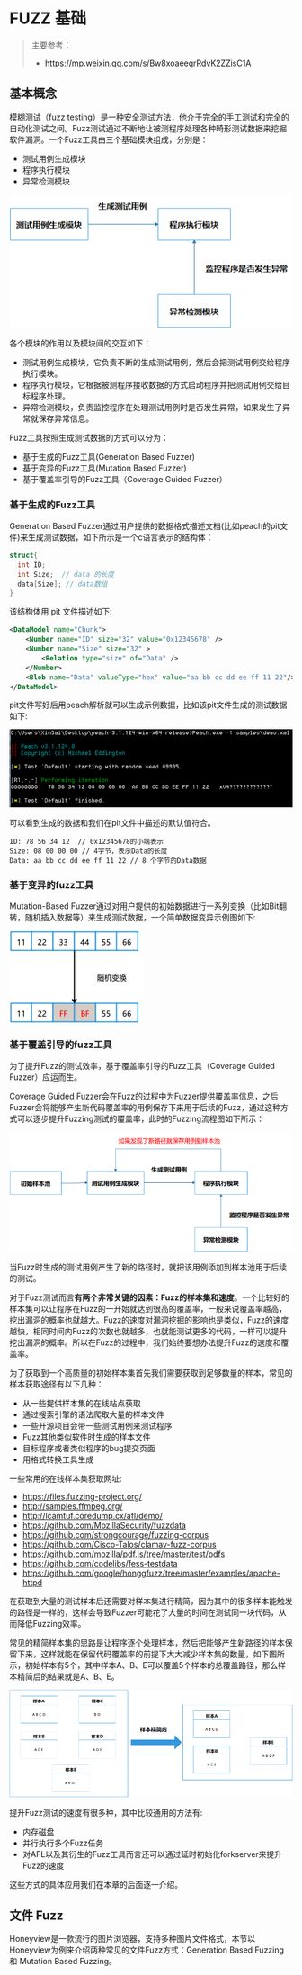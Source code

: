 # FUZZ 基础

> 主要参考：
> - https://mp.weixin.qq.com/s/Bw8xoaeeqrRdvK2ZZisC1A

## 基本概念
模糊测试（fuzz testing）是一种安全测试方法，他介于完全的手工测试和完全的自动化测试之间。Fuzz测试通过不断地让被测程序处理各种畸形测试数据来挖掘软件漏洞。一个Fuzz工具由三个基础模块组成，分别是：
- 测试用例生成模块
- 程序执行模块
- 异常检测模块

<img src="images/fuzzing/fuzztestmodules.png">

各个模块的作用以及模块间的交互如下：
- 测试用例生成模块，它负责不断的生成测试用例，然后会把测试用例交给程序执行模块。
- 程序执行模块，它根据被测程序接收数据的方式启动程序并把测试用例交给目标程序处理。
- 异常检测模块，负责监控程序在处理测试用例时是否发生异常，如果发生了异常就保存异常信息。


Fuzz工具按照生成测试数据的方式可以分为：
- 基于生成的Fuzz工具(Generation Based Fuzzer)
- 基于变异的Fuzz工具(Mutation Based Fuzzer)
- 基于覆盖率引导的Fuzz工具（Coverage Guided Fuzzer）

### 基于生成的Fuzz工具

Generation Based Fuzzer通过用户提供的数据格式描述文档(比如peach的pit文件)来生成测试数据，如下所示是一个c语言表示的结构体：

```c
struct{
  int ID;
  int Size;  // data 的长度
  data[Size]; // data数组
}
```

该结构体用 pit 文件描述如下:

```xml
<DataModel name="Chunk">
    <Number name="ID" size="32" value="0x12345678" />
    <Number name="Size" size="32" >
        <Relation type="size" of="Data" />
    </Number>
    <Blob name="Data" valueType="hex" value="aa bb cc dd ee ff 11 22"/>
</DataModel>
```

pit文件写好后用peach解析就可以生成示例数据，比如该pit文件生成的测试数据如下:

<img src="images/fuzzing/peach执行结果1.png">

可以看到生成的数据和我们在pit文件中描述的默认值符合。

```
ID: 78 56 34 12  // 0x12345678的小端表示
Size: 08 00 00 00 // 4字节，表示Data的长度
Data: aa bb cc dd ee ff 11 22 // 8 个字节的Data数据
```

### 基于变异的fuzz工具

Mutation-Based Fuzzer通过对用户提供的初始数据进行一系列变换（比如Bit翻转，随机插入数据等）来生成测试数据，一个简单数据变异示例图如下:

<img src="images/fuzzing/mutationbasedfuzzer示例1.png">

### 基于覆盖引导的fuzz工具

为了提升Fuzz的测试效率，基于覆盖率引导的Fuzz工具（Coverage Guided Fuzzer）应运而生。

Coverage Guided Fuzzer会在Fuzz的过程中为Fuzzer提供覆盖率信息，之后Fuzzer会将能够产生新代码覆盖率的用例保存下来用于后续的Fuzz，通过这种方式可以逐步提升Fuzzing测试的覆盖率，此时的Fuzzing流程图如下所示：

<img src="images/fuzzing/coverageguidedfuzzer示例.png">

当Fuzz时生成的测试用例产生了新的路径时，就把该用例添加到样本池用于后续的测试。

对于Fuzz测试而言**有两个非常关键的因素：Fuzz的样本集和速度**。一个比较好的样本集可以让程序在Fuzz的一开始就达到很高的覆盖率，一般来说覆盖率越高，挖出漏洞的概率也就越大。Fuzz的速度对漏洞挖掘的影响也是类似，Fuzz的速度越快，相同时间内Fuzz的次数也就越多，也就能测试更多的代码，一样可以提升挖出漏洞的概率。所以在Fuzz的过程中，我们始终要想办法提升Fuzz的速度和覆盖率。

为了获取到一个高质量的初始样本集首先我们需要获取到足够数量的样本，常见的样本获取途径有以下几种：
- 从一些提供样本集的在线站点获取
- 通过搜索引擎的语法爬取大量的样本文件
- 一些开源项目会带一些测试用例来测试程序
- Fuzz其他类似软件时生成的样本文件
- 目标程序或者类似程序的bug提交页面
- 用格式转换工具生成


一些常用的在线样本集获取网址:
- https://files.fuzzing-project.org/
- http://samples.ffmpeg.org/
- http://lcamtuf.coredump.cx/afl/demo/
- https://github.com/MozillaSecurity/fuzzdata
- https://github.com/strongcourage/fuzzing-corpus
- https://github.com/Cisco-Talos/clamav-fuzz-corpus
- https://github.com/mozilla/pdf.js/tree/master/test/pdfs
- https://github.com/codelibs/fess-testdata
- https://github.com/google/honggfuzz/tree/master/examples/apache-httpd


在获取到大量的测试样本后还需要对样本集进行精简，因为其中的很多样本能触发的路径是一样的，这样会导致Fuzzer可能花了大量的时间在测试同一块代码，从而降低Fuzzing效率。

常见的精简样本集的思路是让程序逐个处理样本，然后把能够产生新路径的样本保留下来，这样就能在保留代码覆盖率的前提下大大减少样本集的数量，如下图所示，初始样本有5个，其中样本A、B、E可以覆盖5个样本的总覆盖路径，那么样本精简后的结果就是A、B、E。

<img src="images/fuzzing/样本集精简.png">

提升Fuzz测试的速度有很多种，其中比较通用的方法有:
- 内存磁盘
- 并行执行多个Fuzz任务
- 对AFL以及其衍生的Fuzz工具而言还可以通过延时初始化forkserver来提升Fuzz的速度

这些方式的具体应用我们在本章的后面逐一介绍。

## 文件 Fuzz

Honeyview是一款流行的图片浏览器，支持多种图片文件格式，本节以Honeyview为例来介绍两种常见的文件Fuzz方式：Generation Based Fuzzing 和 Mutation Based Fuzzing。